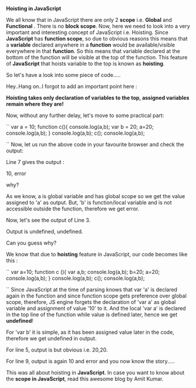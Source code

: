 **Hoisting in JavaScript**

We all know that in JavaScript there are only 2 **scope** i.e. **Global** and **Functional** . There is no **block scope**. Now, here we need to look into a very important and interesting concept of JavaScript i.e. Hoisting. Since **JavaScript** has **function scope**, so due to obvious reasons this means that a **variable** declared anywhere in a **function** would be available/visible everywhere in that **function**. So this means that variable declared at the bottom of the function will be visible at the top of the function. This feature of **JavaScript** that hoists variable to the top is known as **hoisting**.

So let's have a look into some piece of code.....

Hey..Hang on..I forgot to add an important point here :

**Hoisting takes only declaration of variables to the top, assigned variables remain where they are!**

Now, without any further delay, let's move to some practical part:

``
var a = 10;
function c(){
console.log(a,b);
var b = 20; a=20;
console.log(a,b);
}
console.log(a,b);
c();
console.log(a,b);

``
Now, let us run the above code in your favourite browser and check the output:

Line 7 gives the output :

10, error

why?

As we know, a is global variable and has global scope so we get the value assigned to 'a' as output. But, 'b' is function/local variable and is not accessible outside the function, therefore we get error.

Now, let's see the output of Line 3.

Output is undefined, undefined.

Can you guess why?

We know that due to **hoisting** feature in JavaScript, our code becomes like this :

``
var a=10;
function c (){
var a,b;
console.log(a,b);
b=20; a=20;
console.log(a,b);
}
console.log(a,b);
c();
console.log(a,b);

``
Since JavaScript at the time of parsing knows that var 'a' is declared again in the function and since function scope gets preference over global scope, therefore, JS engine forgets the declaration of 'var a' as global variable and assignment of value '10' to it. And the local 'var a' is declared in the top line of the function while value is defined later, hence we get **undefined**!

For 'var b' it is simple, as it has been assigned value later in the code, therefore we get undefined in output.

For line 5, output is but obvious i.e. 20,20.

For line 9, output is again 10 and error and you now know the story.....

This was all about hoisting in **JavaScript**. In case you want to know about the **scope in JavaScript**, read this awesome blog by Amit Kumar.




